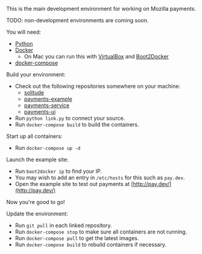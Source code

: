 This is the main development environment for working on Mozilla payments.

TODO: non-development environments are coming soon.

You will need:
* [Python](https://www.python.org/)
* [Docker](https://docs.docker.com/)
  * On Mac you can run this with
    [VirtualBox](https://www.virtualbox.org/) and
    [Boot2Docker](http://boot2docker.io/)
* [docker-compose](https://docs.docker.com/compose/)

Build your environment:

* Check out the following repositories somewhere on your machine:
  * [solitude](https://github.com/mozilla/solitude/)
  * [payments-example](https://github.com/mozilla/payments-example/)
  * [payments-service](https://github.com/mozilla/payments-service/)
  * [payments-ui](https://github.com/mozilla/payments-ui/)
* Run ``python link.py`` to connect your source.
* Run ``docker-compose build`` to build the containers.

Start up all containers:
* Run ``docker-compose up -d``

Launch the example site:
* Run ``boot2docker ip`` to find your IP.
* You may wish to add an entry in ``/etc/hosts`` for this
  such as ``pay.dev``.
* Open the example site to test out payments at
  [http://pay.dev/](http://pay.dev/)

Now you're good to go!


Update the environment:
* Run ``git pull`` in each linked repository.
* Run ``docker-compose stop`` to make sure all containers are not running.
* Run ``docker-compose pull`` to get the latest images.
* Run ``docker-compose build`` to rebuild containers if necessary.
